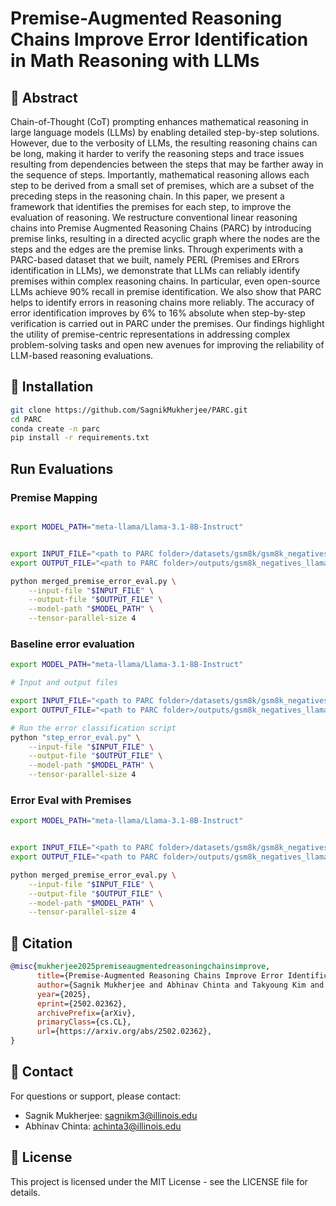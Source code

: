 # Premise-Augmented Reasoning Chains Improve Error Identification in Math Reasoning with LLMs

## 📝 Abstract

Chain-of-Thought (CoT) prompting enhances mathematical reasoning in large language models (LLMs) by enabling detailed step-by-step solutions. However, due to the verbosity of LLMs, the resulting reasoning chains can be long, making it harder to verify the reasoning steps and trace issues resulting from dependencies between the steps that may be farther away in the sequence of steps. Importantly, mathematical reasoning allows each step to be derived from a small set of premises, which are a subset of the preceding steps in the reasoning chain. In this paper, we present a framework that identifies the premises for each step, to improve the evaluation of reasoning. We restructure conventional linear reasoning chains into Premise Augmented Reasoning Chains (PARC) by introducing premise links, resulting in a directed acyclic graph where the nodes are the steps and the edges are the premise links. Through experiments with a PARC-based dataset that we built, namely PERL (Premises and ERrors identification in LLMs), we demonstrate that LLMs can reliably identify premises within complex reasoning chains. In particular, even open-source LLMs achieve 90% recall in premise identification. We also show that PARC helps to identify errors in reasoning chains more reliably. The accuracy of error identification improves by 6% to 16% absolute when step-by-step verification is carried out in PARC under the premises. Our findings highlight the utility of premise-centric representations in addressing complex problem-solving tasks and open new avenues for improving the reliability of LLM-based reasoning evaluations.


## 🔧 Installation
```bash
git clone https://github.com/SagnikMukherjee/PARC.git
cd PARC
conda create -n parc
pip install -r requirements.txt
```

## Run Evaluations
### Premise Mapping

```bash

export MODEL_PATH="meta-llama/Llama-3.1-8B-Instruct"


export INPUT_FILE="<path to PARC folder>/datasets/gsm8k/gsm8k_negatives.json"
export OUTPUT_FILE="<path to PARC folder>/outputs/gsm8k_negatives_llama8b.json"

python merged_premise_error_eval.py \
    --input-file "$INPUT_FILE" \
    --output-file "$OUTPUT_FILE" \
    --model-path "$MODEL_PATH" \
    --tensor-parallel-size 4
```

### Baseline error evaluation
```bash
export MODEL_PATH="meta-llama/Llama-3.1-8B-Instruct"

# Input and output files

export INPUT_FILE="<path to PARC folder>/datasets/gsm8k/gsm8k_negatives.json"
export OUTPUT_FILE="<path to PARC folder>/outputs/gsm8k_negatives_llama8b.json"

# Run the error classification script
python "step_error_eval.py" \
    --input-file "$INPUT_FILE" \
    --output-file "$OUTPUT_FILE" \
    --model-path "$MODEL_PATH" \
    --tensor-parallel-size 4
```

### Error Eval with Premises

```bash
export MODEL_PATH="meta-llama/Llama-3.1-8B-Instruct"


export INPUT_FILE="<path to PARC folder>/datasets/gsm8k/gsm8k_negatives.json"
export OUTPUT_FILE="<path to PARC folder>/outputs/gsm8k_negatives_llama8b.json"

python merged_premise_error_eval.py \
    --input-file "$INPUT_FILE" \
    --output-file "$OUTPUT_FILE" \
    --model-path "$MODEL_PATH" \
    --tensor-parallel-size 4
```

## 📄 Citation

```bibtex
@misc{mukherjee2025premiseaugmentedreasoningchainsimprove,
      title={Premise-Augmented Reasoning Chains Improve Error Identification in Math reasoning with LLMs}, 
      author={Sagnik Mukherjee and Abhinav Chinta and Takyoung Kim and Tarun Anoop Sharma and Dilek Hakkani-Tür},
      year={2025},
      eprint={2502.02362},
      archivePrefix={arXiv},
      primaryClass={cs.CL},
      url={https://arxiv.org/abs/2502.02362}, 
}
```

## 📧 Contact

For questions or support, please contact:
- Sagnik Mukherjee: sagnikm3@illinois.edu
- Abhinav Chinta: achinta3@illinois.edu

## 📜 License

This project is licensed under the MIT License - see the LICENSE file for details.
